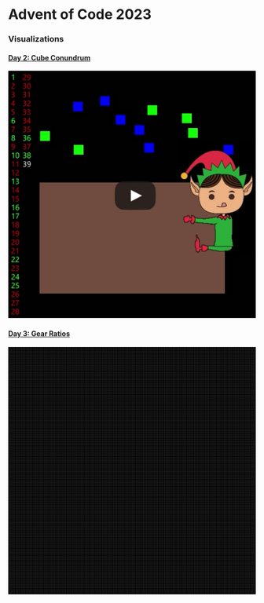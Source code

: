 # Advent of Code 2023

### Visualizations

#### [Day 2: Cube Conundrum](02-cube-conundrum)
[<img src="02-cube-conundrum/video_poster.jpg"/>](https://www.youtube.com/shorts/IweErqf6V7w)

#### [Day 3: Gear Ratios](03-gear-ratios)
![day 3 visualization](03-gear-ratios/out.gif)

